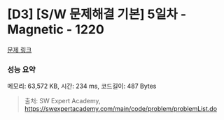 # [D3] [S/W 문제해결 기본] 5일차 - Magnetic - 1220 

[문제 링크](https://swexpertacademy.com/main/code/problem/problemDetail.do?contestProbId=AV14hwZqABsCFAYD) 

### 성능 요약

메모리: 63,572 KB, 시간: 234 ms, 코드길이: 487 Bytes



> 출처: SW Expert Academy, https://swexpertacademy.com/main/code/problem/problemList.do